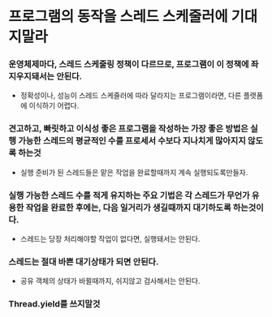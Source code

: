 # 프로그램의 동작을 스레드 스케줄러에 기대지말라

### 운영체제마다, 스레드 스케줄링 정책이 다르므로, 프로그램이 이 정책에 좌지우지돼서는 안된다.
+ 정확성이나, 성능이 스레드 스케줄러에 따라 달라지는 프로그램이라면, 다른 플랫폼에 이식하기 어렵다.

### 견고하고, 빠릿하고 이식성 좋은 프로그램을 작성하는 가장 좋은 방법은 실행 가능한 스레드의 평균적인 수를 프로세서 수보다 지나치게 많아지지 않도록 하는것
+ 실행 준비가 된 스레드들은 맡은 작업을 완료할때까지 계속 실행되도록만들자.

### 실행 가능한 스레드 수를 적게 유지하는 주요 기법은 각 스레드가 무언가 유용한 작업을 완료한 후에는, 다음 일거리가 생길때까지 대기하도록 하는것이다.
+ 스레드는 당장 처리해야할 작업이 없다면, 실행돼서는 안된다.

### 스레드는 절대 바쁜 대기상태가 되면 안된다.
+ 공유 객체의 상태가 바뀔때까지, 쉬지않고 검사해서는 안된다.

### Thread.yield를 쓰지말것